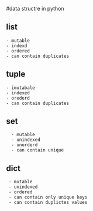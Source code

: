 #data structre in python

## list
    - mutable
    - indexd
    - ordered
    - can contain duplicates
## tuple
    - imutabale
    - indexed
    - orederd
    - can contain duplicates
## set
      - mutable
      - unindexed
      - unorderd
      - can contain unique

## dict
     - mutable
     - unindexed
     - ordered
     - can contain only unique keys
     - can contain duplictes values

     